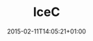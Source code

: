 ---
type: "internal-project"
title: "IceC"
date: 2015-02-11T14:05:21+01:00
description: "IceP compatible implementation of an object oriented
middleware for contrainded devices (in C)."
icon: "icec/images/icec-logo.png"
---